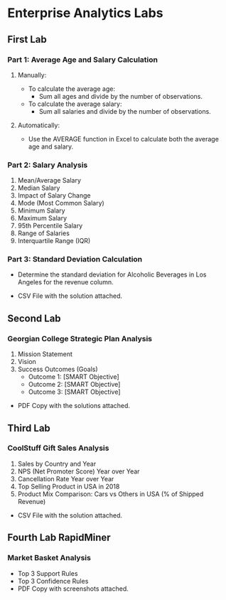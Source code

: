 # Enterprise Analytics Labs

## First Lab

### Part 1: Average Age and Salary Calculation

1. Manually:
   - To calculate the average age:
     - Sum all ages and divide by the number of observations.
   - To calculate the average salary:
     - Sum all salaries and divide by the number of observations.
   
2. Automatically:
   - Use the AVERAGE function in Excel to calculate both the average age and salary.

### Part 2: Salary Analysis

1. Mean/Average Salary
2. Median Salary
3. Impact of Salary Change
4. Mode (Most Common Salary)
5. Minimum Salary
6. Maximum Salary
7. 95th Percentile Salary
8. Range of Salaries
9. Interquartile Range (IQR)

### Part 3: Standard Deviation Calculation

- Determine the standard deviation for Alcoholic Beverages in Los Angeles for the revenue column.

- CSV File with the solution attached.

## Second Lab

### Georgian College Strategic Plan Analysis

1. Mission Statement
2. Vision
3. Success Outcomes (Goals)
   - Outcome 1: [SMART Objective]
   - Outcome 2: [SMART Objective]
   - Outcome 3: [SMART Objective]
- PDF Copy with the solutions attached.


## Third Lab

### CoolStuff Gift Sales Analysis

1. Sales by Country and Year
2. NPS (Net Promoter Score) Year over Year
3. Cancellation Rate Year over Year
4. Top Selling Product in USA in 2018
5. Product Mix Comparison: Cars vs Others in USA (% of Shipped Revenue)
- CSV File with the solution attached.

## Fourth Lab RapidMiner

### Market Basket Analysis

- Top 3 Support Rules
- Top 3 Confidence Rules
- PDF Copy with screenshots attached.

